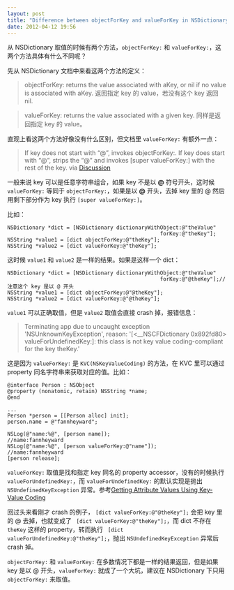```yaml
---
layout: post
title: "Difference between objectForKey and valueForKey in NSDictionary"
date: 2012-04-12 19:56
---
```


从 NSDictionary 取值的时候有两个方法，`objectForKey:` 和 `valueForKey:`，这两个方法具体有什么不同呢？

先从 NSDictionary 文档中来看这两个方法的定义：

> objectForKey: returns the value associated with aKey, or nil if no value is associated with aKey. 返回指定 key 的 value，若没有这个 key 返回 nil.

> valueForKey: returns the value associated with a given key. 同样是返回指定 key 的 value。

直观上看这两个方法好像没有什么区别，但文档里 `valueForKey:` 有额外一点：

> If key does not start with “@”, invokes objectForKey:. If key does start with “@”, strips the “@” and invokes [super valueForKey:] with the rest of the key. via [Discussion][1]

一般来说 key 可以是任意字符串组合，如果 key 不是以 **@** 符号开头，这时候 `valueForKey:` 等同于 `objectForKey:`，如果是以 **@** 开头，去掉 key 里的 @ 然后用剩下部分作为 key 执行 `[super valueForKey:]`。

比如：

```
NSDictionary *dict = [NSDictionary dictionaryWithObject:@"theValue"
                                                 forKey:@"theKey"];
NSString *value1 = [dict objectForKey:@"theKey"];
NSString *value2 = [dict valueForKey:@"theKey"];
```

这时候 `value1` 和 `value2` 是一样的结果。如果是这样一个 dict：

```
NSDictionary *dict = [NSDictionary dictionaryWithObject:@"theValue"
                                                 forKey:@"@theKey"];// 注意这个 key 是以 @ 开头
NSString *value1 = [dict objectForKey:@"@theKey"];
NSString *value2 = [dict valueForKey:@"@theKey"];
```

`value1` 可以正确取值，但是 `value2` 取值会直接 crash 掉，报错信息：

> Terminating app due to uncaught exception 'NSUnknownKeyException', reason: '[<__NSCFDictionary 0x892fd80> valueForUndefinedKey:]: this class is not key value coding-compliant for the key theKey.'

这是因为 `valueForKey:` 是 `KVC(NSKeyValueCoding)` 的方法，在 KVC 里可以通过 property 同名字符串来获取对应的值。比如：

```
@interface Person : NSObject
@property (nonatomic, retain) NSString *name;
@end

...
Person *person = [[Person alloc] init];
person.name = @"fannheyward";

NSLog(@"name:%@", [person name]);
//name:fannheyward
NSLog(@"name:%@", [person valueForKey:@"name"]);
//name:fannheyward
[person release];
```

`valueForKey:` 取值是找和指定 key 同名的 property accessor，没有的时候执行 `valueForUndefinedKey:`，而 `valueForUndefinedKey:` 的默认实现是抛出 `NSUndefinedKeyException` 异常。参考[Getting Attribute Values Using Key-Value Coding][2]

回过头来看刚才 crash 的例子， `[dict valueForKey:@"@theKey"];` 会把 key 里的 @ 去掉，也就变成了 ` [dict valueForKey:@"theKey"];`，而 dict 不存在 `theKey` 这样的 property，转而执行 ` [dict valueForUndefinedKey:@"theKey"];`，抛出 `NSUndefinedKeyException` 异常后 crash 掉。

`objectForKey:` 和 `valueForKey:` 在多数情况下都是一样的结果返回，但是如果 key 是以 @ 开头，`valueForKey:` 就成了一个大坑，建议在 NSDictionary 下只用 `objectForKey:` 来取值。

[1]:https://developer.apple.com/library/mac/#documentation/Cocoa/Reference/Foundation/Classes/nsdictionary_Class/Reference/Reference.html
[2]:https://developer.apple.com/library/mac/#documentation/Cocoa/Conceptual/KeyValueCoding/Articles/BasicPrinciples.html#//apple_ref/doc/uid/20002170-BAJEAIEE


